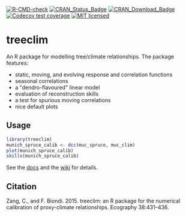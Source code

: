 [![R-CMD-check](https://github.com/cszang/treeclim/actions/workflows/R-CMD-check.yaml/badge.svg)](https://github.com/cszang/treeclim/actions/workflows/R-CMD-check.yaml)
[![CRAN\_Status\_Badge](https://www.r-pkg.org/badges/version/treeclim)](https://cran.r-project.org/package=treeclim)
[![CRAN\_Download\_Badge](https://cranlogs.r-pkg.org/badges/grand-total/treeclim)](https://www.r-pkg.org/pkg/treeclim)
[![Codecov test coverage](https://codecov.io/gh/cszang/treeclim/graph/badge.svg)](https://app.codecov.io/gh/cszang/treeclim)
[![MIT licensed](https://img.shields.io/badge/license-GPL%20%3E%3D%203-yellowgreen.svg)](https://github.com/cszang/treeclim/blob/master/DESCRIPTION)

# treeclim

An R package for modelling tree/climate relationships. The package
features:

- static, moving, and evolving response and correlation functions
- seasonal correlations
- a "dendro-flavoured" linear model
- evaluation of reconstruction skills
- a test for spurious moving correlations
- nice default plots

## Usage

```R
library(treeclim)
munich_spruce_calib <- dcc(muc_spruce, muc_clim)
plot(munich_spruce_calib)
skills(munich_spruce_calib)
```

See the [docs](https://www.rdocumentation.org/packages/treeclim/) and the
[wiki](https://github.com/cszang/treeclim/wiki) for details.

## Citation

Zang, C., and F. Biondi. 2015. treeclim: an R package for the
numerical calibration of proxy-climate relationships. Ecography
38:431–436.
